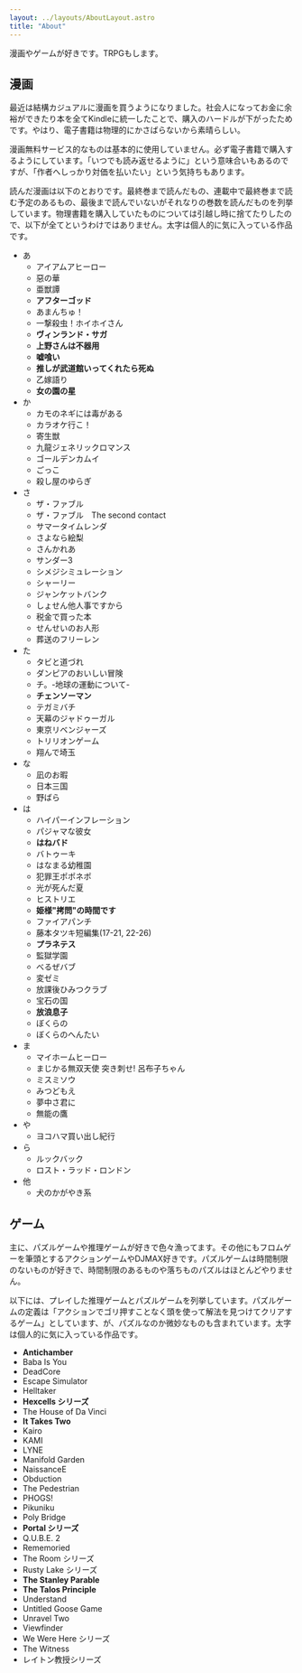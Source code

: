```yaml
---
layout: ../layouts/AboutLayout.astro
title: "About"
---
```


漫画やゲームが好きです。TRPGもします。

## 漫画
最近は結構カジュアルに漫画を買うようになりました。社会人になってお金に余裕ができたり本を全てKindleに統一したことで、購入のハードルが下がったためです。やはり、電子書籍は物理的にかさばらないから素晴らしい。

漫画無料サービス的なものは基本的に使用していません。必ず電子書籍で購入するようにしています。「いつでも読み返せるように」という意味合いもあるのですが、「作者へしっかり対価を払いたい」という気持ちもあります。

読んだ漫画は以下のとおりです。最終巻まで読んだもの、連載中で最終巻まで読む予定のあるもの、最後まで読んでいないがそれなりの巻数を読んだものを列挙しています。物理書籍を購入していたものについては引越し時に捨てたりしたので、以下が全てというわけではありません。太字は個人的に気に入っている作品です。

- あ
    - アイアムアヒーロー
    - 惡の華
    - 亜獣譚
    - **アフターゴッド**
    - あまんちゅ！
    - 一撃殺虫！ホイホイさん
    - **ヴィンランド・サガ**
    - **上野さんは不器用**
    - **嘘喰い**
    - **推しが武道館いってくれたら死ぬ**
    - 乙嫁語り
    - **女の園の星**
- か
    - カモのネギには毒がある
    - カラオケ行こ！
    - 寄生獣
    - 九龍ジェネリックロマンス
    - ゴールデンカムイ
    - ごっこ
    - 殺し屋のゆらぎ
- さ
    - ザ・ファブル
    - ザ・ファブル　The second contact
    - サマータイムレンダ
    - さよなら絵梨
    - さんかれあ
    - サンダー3
    - シメジシミュレーション
    - シャーリー
    - ジャンケットバンク
    - しょせん他人事ですから
    - 税金で買った本
    - せんせいのお人形
    - 葬送のフリーレン
- た
    - タビと道づれ
    - ダンピアのおいしい冒険
    - チ。-地球の運動について-
    - **チェンソーマン**
    - テガミバチ
    - 天幕のジャドゥーガル
    - 東京リベンジャーズ
    - トリリオンゲーム
    - 翔んで埼玉
- な
    - 凪のお暇
    - 日本三国
    - 野ばら
- は
    - ハイパーインフレーション
    - パジャマな彼女
    - **はねバド**
    - バトゥーキ
    - はなまる幼稚園
    - 犯罪王ポポネポ
    - 光が死んだ夏
    - ヒストリエ
    - **姫様"拷問"の時間です**
    - ファイアパンチ
    - 藤本タツキ短編集(17-21, 22-26)
    - **プラネテス**
    - 監獄学園
    - べるぜバブ
    - 変ゼミ
    - 放課後ひみつクラブ
    - 宝石の国
    - **放浪息子**
    - ぼくらの
    - ぼくらのへんたい
- ま
    - マイホームヒーロー
    - まじかる無双天使 突き刺せ! 呂布子ちゃん
    - ミスミソウ
    - みつどもえ
    - 夢中さ君に
    - 無能の鷹
- や
    - ヨコハマ買い出し紀行
- ら
    - ルックバック
    - ロスト・ラッド・ロンドン
- 他
    - 犬のかがやき系


## ゲーム
主に、パズルゲームや推理ゲームが好きで色々漁ってます。その他にもフロムゲーを筆頭とするアクションゲームやDJMAX好きです。パズルゲームは時間制限のないものが好きで、時間制限のあるものや落ちものパズルはほとんどやりません。

以下には、プレイした推理ゲームとパズルゲームを列挙しています。パズルゲームの定義は「アクションでゴリ押すことなく頭を使って解法を見つけてクリアするゲーム」としています、が、パズルなのか微妙なものも含まれています。太字は個人的に気に入っている作品です。

- **Antichamber**
- Baba Is You
- DeadCore
- Escape Simulator
- Helltaker
- **Hexcells シリーズ**
- The House of Da Vinci
- **It Takes Two**
- Kairo
- KAMI
- LYNE
- Manifold Garden
- NaissanceE
- Obduction
- The Pedestrian
- PHOGS!
- Pikuniku
- Poly Bridge
- **Portal シリーズ**
- Q.U.B.E. 2
- Rememoried
- The Room シリーズ
- Rusty Lake シリーズ
- **The Stanley Parable**
- **The Talos Principle**
- Understand
- Untitled Goose Game
- Unravel Two
- Viewfinder
- We Were Here シリーズ
- The Witness
- レイトン教授シリーズ